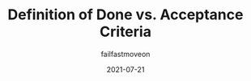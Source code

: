 ---
author: failfastmoveon
date: 2021-07-21
layout: post.njk
tags:
  - article
  - scrum
  - processes
target_url: https://failfastmoveon.blogspot.com/2021/07/definition-of-done-vs-acceptance.html
title: Definition of Done vs. Acceptance Criteria
---